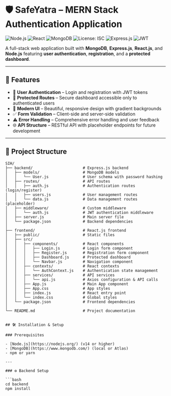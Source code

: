 # 🛡️ SafeYatra – MERN Stack Authentication Application

![Node.js](https://img.shields.io/badge/Node.js-v18+-green?logo=node.js)
![React](https://img.shields.io/badge/React-v18-blue?logo=react)
![MongoDB](https://img.shields.io/badge/MongoDB-Database-brightgreen?logo=mongodb)
![License: ISC](https://img.shields.io/badge/License-ISC-yellow)
![Express.js](https://img.shields.io/badge/Express.js-Backend-lightgrey?logo=express)
![JWT](https://img.shields.io/badge/JWT-Authentication-orange?logo=jsonwebtokens)

A full-stack web application built with **MongoDB**, **Express.js**, **React.js**, and **Node.js** featuring **user authentication**, **registration**, and a **protected dashboard**.

---

## 🚀 Features

- 🔐 **User Authentication** – Login and registration with JWT tokens  
- 🧭 **Protected Routes** – Secure dashboard accessible only to authenticated users  
- 🎨 **Modern UI** – Beautiful, responsive design with gradient backgrounds  
- ✅ **Form Validation** – Client-side and server-side validation  
- ⚠️ **Error Handling** – Comprehensive error handling and user feedback  
- 🌐 **API Structure** – RESTful API with placeholder endpoints for future development  

---

## 📁 Project Structure

```text
SIH/
├── backend/                      # Express.js backend
│   ├── models/                   # MongoDB models
│   │   └── User.js               # User schema with password hashing
│   ├── routes/                   # API routes
│   │   ├── auth.js               # Authentication routes (login/register)
│   │   ├── users.js              # User management routes
│   │   └── data.js               # Data management routes (placeholder)
│   ├── middleware/               # Custom middleware
│   │   └── auth.js               # JWT authentication middleware
│   ├── server.js                 # Main server file
│   └── package.json              # Backend dependencies
│
├── frontend/                     # React.js frontend
│   ├── public/                   # Static files
│   ├── src/
│   │   ├── components/           # React components
│   │   │   ├── Login.js          # Login form component
│   │   │   ├── Register.js       # Registration form component
│   │   │   ├── Dashboard.js      # Protected dashboard
│   │   │   └── Navbar.js         # Navigation component
│   │   ├── contexts/             # React contexts
│   │   │   └── AuthContext.js    # Authentication state management
│   │   ├── services/             # API services
│   │   │   └── api.js            # Axios configuration & API calls
│   │   ├── App.js                # Main App component
│   │   ├── App.css               # App styles
│   │   ├── index.js              # React entry point
│   │   └── index.css             # Global styles
│   └── package.json              # Frontend dependencies
│
└── README.md                     # Project documentation


## 🛠️ Installation & Setup

### Prerequisites

- [Node.js](https://nodejs.org/) (v14 or higher)
- [MongoDB](https://www.mongodb.com/) (local or Atlas)
- npm or yarn

---

### ⚙️ Backend Setup

```bash
cd backend
npm install


